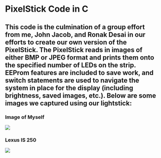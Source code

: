 <body>

  <h1> 
    PixelStick Code in C
  </h1>

  <h2>
    This code is the culmination of a group effort from me, John Jacob, and Ronak Desai in our efforts to create our own version of the PixelStick. The PixelStick reads in images     of either BMP or JPEG format and prints them onto the specified number of LEDs on the strip. EEProm features are included to save work, and switch statements are used to           navigate the system in place for the display (including brightness, saved images, etc.). Below are some images we captured using our lightstick:
  </h2>
  
  <h3>Image of Myself</h3>
  <a href="https://lh3.googleusercontent.com/T86cc2Ve57QYGWQn6duS1-o1E7Gf_EIS6PWuLrazVuxTvgAipIkAXMrJbsOWCcQ_OjtZg-5PQkgBDDlbxMaqBZ94hA_6jT9Alxa9cXBFok8XebwQY-02fk2LrrrxbRuFf2ZpMjQP_A=w2400?source=screenshot.guru"> <img src="https://lh3.googleusercontent.com/T86cc2Ve57QYGWQn6duS1-o1E7Gf_EIS6PWuLrazVuxTvgAipIkAXMrJbsOWCcQ_OjtZg-5PQkgBDDlbxMaqBZ94hA_6jT9Alxa9cXBFok8XebwQY-02fk2LrrrxbRuFf2ZpMjQP_A=w600-h315-p-k" /> </a>
  <h3>Lexus IS 250</h3>
  <a href="https://lh3.googleusercontent.com/jZp4aDYN4ljen4prKU8OF5eIyvmWwfxBCp6J_C0YlmZafcXiwvzMk4dCTP9KQfFRHfxbL2fFvLEVVpE9URCVaTU2cIkp0gfWXmY8JBWZr2Rw2gKYvxKP_4q0l12Qg9dQRaU3Ddzygg=w2400?source=screenshot.guru"> <img src="https://lh3.googleusercontent.com/jZp4aDYN4ljen4prKU8OF5eIyvmWwfxBCp6J_C0YlmZafcXiwvzMk4dCTP9KQfFRHfxbL2fFvLEVVpE9URCVaTU2cIkp0gfWXmY8JBWZr2Rw2gKYvxKP_4q0l12Qg9dQRaU3Ddzygg=w600-h315-p-k" /> </a>

</body>

